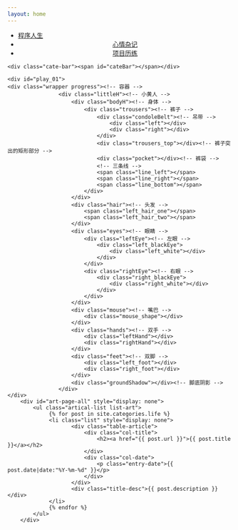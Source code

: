 ```yaml
---
layout: home
---
```

<div class="bg-music" id="music">
  <a class="mscBtn play" id="audioBtn" style="cursor:pointer;"></a>
  <audio id="bgMusic" src="" autoplay="autoplay" loop="loop"></audio>
</div>
<div class="index-content life">
  <div class="section">
    <ul class="artical-cate">
      <li><a href="/coding"><span>程序人生</span></a></li>
      <li class="on" style="text-align:center"><a href="/life"><span>心情杂记</span></a></li>
      <li style="text-align:center"><a href="/project"><span>项目历练</span></a></li>
    </ul>

    <div class="cate-bar"><span id="cateBar"></span></div>

    <div id="play_01">
    <div class="wrapper progress"><!-- 容器 -->
                    <div class="littleH"><!-- 小黄人 -->
                        <div class="bodyH"><!-- 身体 -->
                            <div class="trousers"><!-- 裤子 -->
                                <div class="condoleBelt"><!-- 吊带 -->
                                    <div class="left"></div>
                                    <div class="right"></div>
                                </div>
                                <div class="trousers_top"></div><!-- 裤子突出的矩形部分 -->
                                <div class="pocket"></div><!-- 裤袋 -->
                                <!-- 三条线 -->
                                <span class="line_left"></span>
                                <span class="line_right"></span>
                                <span class="line_bottom"></span>
                            </div>
                        </div>
                        <div class="hair"><!-- 头发 -->
                            <span class="left_hair_one"></span>
                            <span class="left_hair_two"></span>
                        </div>
                        <div class="eyes"><!-- 眼睛 -->
                            <div class="leftEye"><!-- 左眼 -->
                                <div class="left_blackEye">
                                    <div class="left_white"></div>
                                </div>
                            </div>
                            <div class="rightEye"><!-- 右眼 -->
                                <div class="right_blackEye">
                                    <div class="right_white"></div>
                                </div>
                            </div>
                        </div>
                        <div class="mouse"><!-- 嘴巴 -->
                            <div class="mouse_shape"></div>
                        </div>
                        <div class="hands"><!-- 双手 -->
                            <div class="leftHand"></div>
                            <div class="rightHand"></div>
                        </div>
                        <div class="feet"><!-- 双脚 -->
                            <div class="left_foot"></div>
                            <div class="right_foot"></div>
                        </div>
                        <div class="groundShadow"></div><!-- 脚底阴影 -->
                    </div>
    </div>
        <div id="art-page-all" style="display: none">
            <ul class="artical-list list-art">
                 {% for post in site.categories.life %}
                 <li class="list" style="display: none">
                        <div class="table-article">
                            <div class="col-title">
                                <h2><a href="{{ post.url }}">{{ post.title }}</a></h2>
                            </div>
                            <div class="col-date">
                                <p class="entry-date">{{ post.date|date:"%Y-%m-%d" }}</p>
                            </div>
                        </div>
                        <div class="title-desc">{{ post.description }}</div>
                 </li>
                 {% endfor %}
            </ul>
        </div>
   </div>


  </div>
  <div class="aside">
  </div>
</div>
